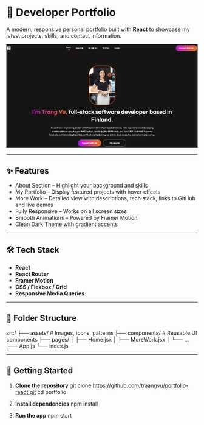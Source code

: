 

# 🚀 Developer Portfolio

A modern, responsive personal portfolio built with **React** to showcase my latest projects, skills, and contact information.

![screenshot](./src/assets/portfolio_project_img.png)

---

## ✨ Features

- About Section – Highlight your background and skills
- My Portfolio – Display featured projects with hover effects
- More Work – Detailed view with descriptions, tech stack, links to GitHub and live demos
- Fully Responsive – Works on all screen sizes
- Smooth Animations – Powered by Framer Motion
- Clean Dark Theme with gradient accents

---

## 🛠️ Tech Stack

- **React**
- **React Router**
- **Framer Motion**
- **CSS / Flexbox / Grid**
- **Responsive Media Queries**

---

## 📂 Folder Structure

src/ ├── assets/ # Images, icons, patterns ├── components/ # Reusable UI components ├── pages/ │ ├── Home.jsx │ ├── MoreWork.jsx │ └── ... ├── App.js └── index.js


---

## 🚧 Getting Started

1. **Clone the repository**
git clone https://github.com/traangvu/portfolio-react.git
cd portfolio

2. **Install dependencies**
npm install

3. **Run the app**
npm start



